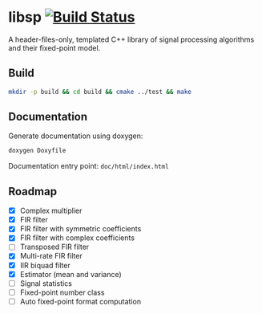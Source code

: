libsp  [![Build Status](https://travis-ci.org/rlan/libsp.svg?branch=master)](https://travis-ci.org/rlan/libsp)
============
A header-files-only, templated C++ library of signal processing algorithms and their fixed-point model.

## Build

```sh
mkdir -p build && cd build && cmake ../test && make
```

## Documentation
Generate documentation using doxygen:

```sh
doxygen Doxyfile
```

Documentation entry point: `doc/html/index.html`

## Roadmap

- [x] Complex multiplier
- [x] FIR filter
- [x] FIR filter with symmetric coefficients
- [x] FIR filter with complex coefficients
- [ ] Transposed FIR filter
- [x] Multi-rate FIR filter
- [x] IIR biquad filter
- [x] Estimator (mean and variance)
- [ ] Signal statistics
- [ ] Fixed-point number class
- [ ] Auto fixed-point format computation

